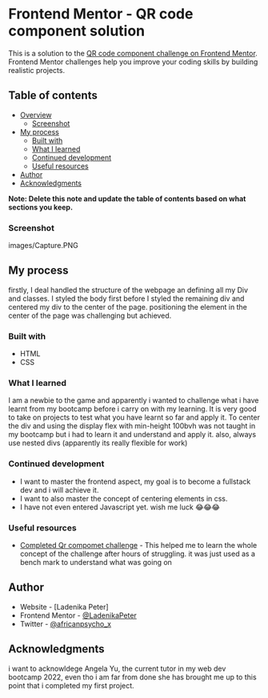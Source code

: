 # Frontend Mentor - QR code component solution

This is a solution to the [QR code component challenge on Frontend Mentor](https://www.frontendmentor.io/challenges/qr-code-component-iux_sIO_H). Frontend Mentor challenges help you improve your coding skills by building realistic projects.

## Table of contents

- [Overview](#overview)
  - [Screenshot](#screenshot)
- [My process](#my-process)
  - [Built with](#built-with)
  - [What I learned](#what-i-learned)
  - [Continued development](#continued-development)
  - [Useful resources](#useful-resources)
- [Author](#author)
- [Acknowledgments](#acknowledgments)

**Note: Delete this note and update the table of contents based on what sections you keep.**

### Screenshot

images/Capture.PNG

## My process
firstly, I deal handled the structure of the webpage an defining all my Div and classes.
I styled the body first before I styled the remaining div and centered my div to the center of the page.
positioning the element in the center of the page was challenging but achieved.

### Built with

- HTML
- CSS

### What I learned
I am a newbie to the game and apparently i wanted to challenge what i have learnt from my bootcamp before i carry on with my learning. It is very good to take on projects to test what you have learnt so far and apply it. To center the div and using the
display flex with min-height 100bvh was not taught in my bootcamp but i had to learn it and understand and apply it.
also, always use nested divs (apparently its really flexible for work)

### Continued development
- I want to master the frontend aspect, my goal is to become a fullstack dev and i will achieve it.
- I want to also master the concept of centering elements in css.
- I have not even entered Javascript yet. wish me luck 😂😂😂


### Useful resources

- [Completed Qr compomet challenge](https://codepen.io/iamsofiullah/pen/OJxKwGx?editors=1100) - This helped me to learn the whole concept of the challenge after hours of struggling. it was just used as a bench mark to understand what was going on


## Author

- Website - [Ladenika Peter]
- Frontend Mentor - [@LadenikaPeter](https://www.frontendmentor.io/profile/LadenikaPeter)
- Twitter - [@africanpsycho_x](https://www.twitter.com/africanpsycho_x)



## Acknowledgments
i want to acknowldege Angela Yu, the current tutor in my web dev bootcamp 2022, even tho i am far from done she has brought me up
to this point that i completed my first project.
